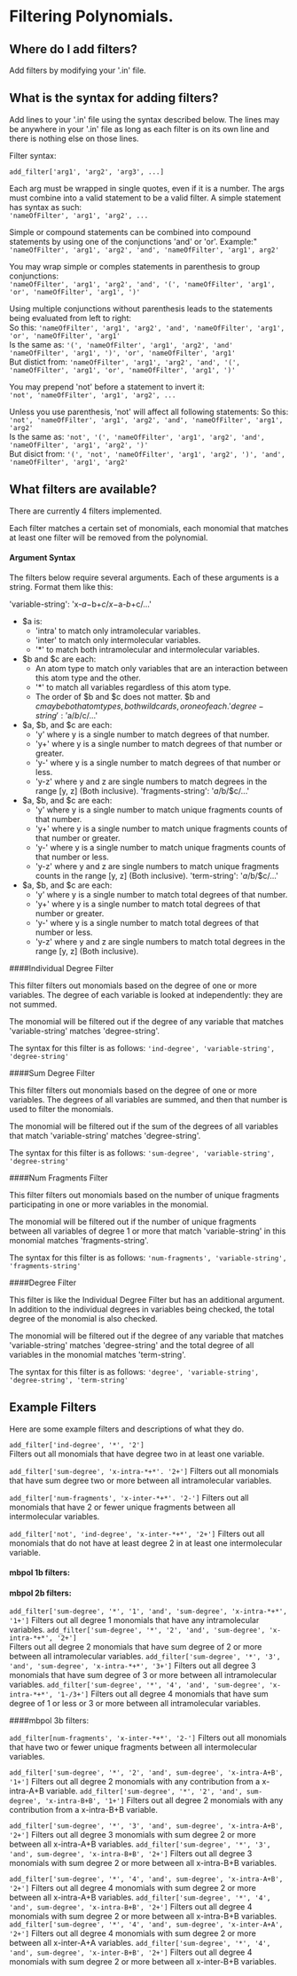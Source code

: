 # Filtering Polynomials.

## Where do I add filters?
Add filters by modifying your '.in' file.

## What is the syntax for adding filters?
Add lines to your '.in' file using the syntax described below. The lines may be anywhere
in your '.in' file as long as each filter is on its own line and there is nothing else on
those lines.

Filter syntax:

`add_filter['arg1', 'arg2', 'arg3', ...]`

Each arg must be wrapped in single quotes, even if it is a number.
The args must combine into a valid statement to be a valid filter. A simple
statement has syntax as such: <br>
`'nameOfFilter', 'arg1', 'arg2', ...`

Simple or compound statements can be combined into compound statements by using
one of the conjunctions 'and' or 'or'. Example:" <br>
`'nameOfFilter', 'arg1', 'arg2', 'and', 'nameOfFilter', 'arg1', arg2'`

You may wrap simple or comples statements in parenthesis to group conjunctions: <br>
`'nameOfFilter', 'arg1', 'arg2', 'and', '(', 'nameOfFilter', 'arg1', 'or', 'nameOfFilter', 'arg1', ')'`

Using multiple conjunctions without parenthesis leads to the statements being evaluated
from left to right: <br>
So this: `'nameOfFilter', 'arg1', 'arg2', 'and', 'nameOfFilter', 'arg1', 'or', 'nameOfFilter', 'arg1'` <br>
Is the same as: `'(', 'nameOfFilter', 'arg1', 'arg2', 'and' 'nameOfFilter', 'arg1', ')', 'or', 'nameOfFilter', 'arg1'` <br>
But distict from: `'nameOfFilter', 'arg1', 'arg2', 'and', '(', 'nameOfFilter', 'arg1', 'or', 'nameOfFilter', 'arg1', ')'`

You may prepend 'not' before a statement to invert it: <br>
`'not', 'nameOfFilter', 'arg1', 'arg2', ...`

Unless you use parenthesis, 'not' will affect all following statements:
So this: `'not', 'nameOfFilter', 'arg1', 'arg2', 'and', 'nameOfFilter', 'arg1', 'arg2'` <br>
Is the same as: `'not', '(', 'nameOfFilter', 'arg1', 'arg2', 'and', 'nameOfFilter', 'arg1', 'arg2', ')'` <br>
But disict from: `'(', 'not', 'nameOfFilter', 'arg1', 'arg2', ')', 'and', 'nameOfFilter', 'arg1', 'arg2'`


## What filters are available?

There are currently 4 filters implemented.

Each filter matches a certain set of monomials, each monomial that matches at least
one filter will be removed from the polynomial.

#### Argument Syntax
The filters below require several arguments. Each of these arguments is
a string. Format them like this:

'variable-string': 'x-$a-$b+$c/x-$a-$b+$c/...'
* $a is:
    * 'intra' to match only intramolecular variables.
    * 'inter' to match only intermolecular variables.
    * '*' to match both intramolecular and intermolecular variables.
* $b and $c are each:
    * An atom type to match only variables that are an interaction between this atom type
and the other.
    * '*' to match all variables regardless of this atom type.
    * The order of $b and $c does not matter. $b and $c may be both atom types, both wildcards,
or one of each.
'degree-string': '$a/$b/$c/...'
* $a, $b, and $c are each:
    * 'y' where y is a single number to match degrees of that number.
    * 'y+' where y is a single number to match degrees of that number or greater.
    * 'y-' where y is a single number to match degrees of that number or less.
    * 'y-z' where y and z are single numbers to match degrees in the range [y, z]
(Both inclusive).
'fragments-string': '$a/$b/$c/...'
* $a, $b, and $c are each:
    * 'y' where y is a single number to match unique fragments counts of that number.
    * 'y+' where y is a single number to match unique fragments counts of that number or greater.
    * 'y-' where y is a single number to match unique fragments counts of that number or less.
    * 'y-z' where y and z are single numbers to match unique fragments counts in the range [y, z]
(Both inclusive).
'term-string': '$a/$b/$c/...'
* $a, $b, and $c are each:
    * 'y' where y is a single number to match total degrees of that number.
    * 'y+' where y is a single number to match total degrees of that number or greater.
    * 'y-' where y is a single number to match total degrees of that number or less.
    * 'y-z' where y and z are single numbers to match total degrees in the range [y, z]
(Both inclusive).

####Individual Degree Filter

This filter filters out monomials based on the degree of one or more variables.
The degree of each variable is looked at independently: they are not summed.

The monomial will be filtered out if the degree of any variable that matches 'variable-string'
matches 'degree-string'.

The syntax for this filter is as follows:
`'ind-degree', 'variable-string', 'degree-string'`

####Sum Degree Filter

This filter filters out monomials based on the degree of one or more variables.
The degrees of all variables are summed, and then that number is used to filter
the monomials.

The monomial will be filtered out if the sum of the degrees of all variables that match
'variable-string' matches 'degree-string'.

The syntax for this filter is as follows:
`'sum-degree', 'variable-string', 'degree-string'`

####Num Fragments Filter

This filter filters out monomials based on the number of unique fragments
participating in one or more variables in the monomial.

The monomial will be filtered out if the number of unique fragments between all
variables of degree 1 or more that match 'variable-string' in this monomial matches 'fragments-string'.

The syntax for this filter is as follows:
`'num-fragments', 'variable-string', 'fragments-string'`

####Degree Filter

This filter is like the Individual Degree Filter but has an additional argument.
In addition to the individual degrees in variables being checked, the total degree
of the monomial is also checked.

The monomial will be filtered out if the degree of any variable that matches 'variable-string'
matches 'degree-string' and the total degree of all variables in the monomial matches
'term-string'.

The syntax for this filter is as follows:
`'degree', 'variable-string', 'degree-string', 'term-string'`

## Example Filters

Here are some example filters and descriptions of what they do.

`add_filter['ind-degree', '*', '2']` <br>
Filters out all monomials that have degree two in at least one variable.

`add_filter['sum-degree', 'x-intra-*+*'. '2+']`
Filters out all monomials that have sum degree two or more between all intramolecular variables.

`add_filter['num-fragments', 'x-inter-*+*'. '2-']`
Filters out all monomials that have 2 or fewer unique fragments between all intermolecular variables.

`add_filter['not', 'ind-degree', 'x-inter-*+*', '2+']`
Filters out all monomials that do not have at least degree 2 in at least one intermolecular variable.

#### mbpol 1b filters:

#### mbpol 2b filters:

`add_filter['sum-degree', '*', '1', 'and', 'sum-degree', 'x-intra-*+*', '1+']`
Filters out all degree 1 monomials that have any intramolecular variables.
`add_filter['sum-degree', '*', '2', 'and', 'sum-degree', 'x-intra-*+*', '2+']` <br>
Filters out all degree 2 monomials that have sum degree of 2 or more between all intramolecular variables.
`add_filter['sum-degree', '*', '3', 'and', 'sum-degree', 'x-intra-*+*', '3+']`
Filters out all degree 3 monomials that have sum degree of 3 or more between all intramolecular variables.
`add_filter['sum-degree', '*', '4', 'and', 'sum-degree', 'x-intra-*+*', '1-/3+']`
Filters out all degree 4 monomials that have sum degree of 1 or less or 3 or more between all intramolecular variables.

####mbpol 3b filters:

`add_filter[num-fragments', 'x-inter-*+*', '2-']`
Filters out all monomials that have two or fewer unique fragments between all intermolecular variables.

`add_filter['sum-degree', '*', '2', 'and', sum-degree', 'x-intra-A+B', '1+']`
Filters out all degree 2 monomials with any contribution from a x-intra-A+B variable.
`add_filter['sum-degree', '*', '2', 'and', sum-degree', 'x-intra-B+B', '1+']`
Filters out all degree 2 monomials with any contribution from a x-intra-B+B variable.

`add_filter['sum-degree', '*', '3', 'and', sum-degree', 'x-intra-A+B', '2+']`
Filters out all degree 3 monomials with sum degree 2 or more between all x-intra-A+B variables.
`add_filter['sum-degree', '*', '3', 'and', sum-degree', 'x-intra-B+B', '2+']`
Filters out all degree 3 monomials with sum degree 2 or more between all x-intra-B+B variables.

`add_filter['sum-degree', '*', '4', 'and', sum-degree', 'x-intra-A+B', '2+']`
Filters out all degree 4 monomials with sum degree 2 or more between all x-intra-A+B variables.
`add_filter['sum-degree', '*', '4', 'and', sum-degree', 'x-intra-B+B', '2+']`
Filters out all degree 4 monomials with sum degree 2 or more between all x-intra-B+B variables.
`add_filter['sum-degree', '*', '4', 'and', sum-degree', 'x-inter-A+A', '2+']`
Filters out all degree 4 monomials with sum degree 2 or more between all x-inter-A+A variables.
`add_filter['sum-degree', '*', '4', 'and', sum-degree', 'x-inter-B+B', '2+']`
Filters out all degree 4 monomials with sum degree 2 or more between all x-inter-B+B variables.